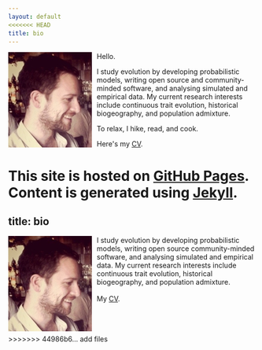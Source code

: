 ```yaml
---
layout: default
<<<<<<< HEAD
title: bio
---
```


<img src="/assets/mlandis_portrait.png" style="float: left; margin:0px 10px 0px 0px">

Hello.

I study evolution by developing probabilistic models, writing open source and community-minded software, and analysing simulated and empirical data. My current research interests include continuous trait evolution, historical biogeography, and population admixture.

To relax, I hike, read, and cook.

Here's my <a href="/assets/mlandis_cv.pdf">CV</a>.

This site is hosted on [GitHub Pages](http://pages.github.com/). Content is generated using [Jekyll](http://jekyllrb.com/).
=======
title: bio 
---
<p style="height:400;">
<img src="/assets/mlandis_portrait.png" style="float: left; margin:0px 10px 0px 0px"></a>
I study evolution by developing probabilistic models, writing open source community-minded software, and analysing simulated and empirical data. My current research interests include continuous trait evolution, historical biogeography, and population admixture.
<br><br>
My <a href="/assets/mlandis_cv.pdf">CV</a>.
<br><br>
<br><br>
</p>
>>>>>>> 44986b6... add files

